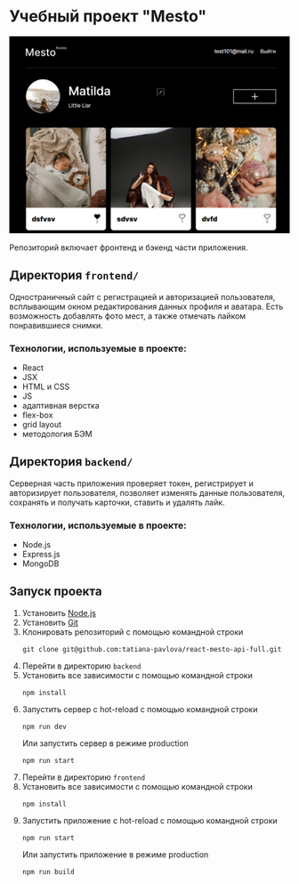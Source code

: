 # Учебный проект "Mesto"

![Скриншот приложения](screenshot.png)

Репозиторий включает фронтенд и бэкенд части приложения. 

## Директория `frontend/`

Одностраничный сайт с регистрацией и авторизацией пользователя, всплывающим окном редактирования данных профиля и аватара. Есть возможность добавлять фото мест, а также отмечать лайком понравившиеся снимки.

### Технологии, используемые в проекте:
* React
* JSX
* HTML и CSS
* JS
* адаптивная верстка
* flex-box
* grid layout
* методология БЭМ


## Директория `backend/`

Серверная часть приложения проверяет токен, регистрирует и авторизирует пользователя, позволяет изменять данные пользователя, сохранять и получать карточки, ставить и удалять лайк.

### Технологии, используемые в проекте:
* Node.js
* Express.js
* MongoDB


## Запуск проекта

1. Установить [Node.js](https://nodejs.org/en/download/)
2. Установить [Git](https://git-scm.com/downloads)
3. Клонировать репозиторий с помощью командной строки
   ```
   git clone git@github.com:tatiana-pavlova/react-mesto-api-full.git
   ```
4. Перейти в директорию `backend`
5. Установить все зависимости с помощью командной строки
   ```
   npm install
   ```
6. Запустить сервер с hot-reload с помощью командной строки
   ```
   npm run dev
   ```
   Или запустить сервер в режиме production
   ```
   npm run start
   ```
7. Перейти в директорию `frontend`
8. Установить все зависимости с помощью командной строки
   ```
   npm install
   ```
9. Запустить приложение с hot-reload с помощью командной строки
   ```
   npm run start
   ```
   Или запустить приложение в режиме production
   ```
   npm run build
   ```